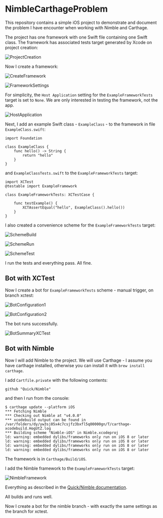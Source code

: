 # NimbleCarthageProblem

This repository contains a simple iOS project to demonstrate and document the problem I have encounter when
working with Nimble and Carthage.

The project has one framework with one Swift file containing one Swift class. The framework has associated tests target
generated by Xcode on project creation:

![ProjectCreation](images/ProjectCreation.png)

Now I create a framework:

![CreateFramework](images/CreateFramework.png)


![FrameworkSettings](images/FrameworkSettings.png)

For simplicity, the `Host Application` setting for the `ExampleFrameworkTests` target is set to `None`. We are only
interested in testing the framework, not the app.

![HostApplication](images/HostApplication.png)

Next, I add an example Swift class - `ExampleClass` - to the framework in file `ExampleClass.swift`:

    import Foundation
    
    class ExampleClass {
        func hello() -> String {
            return "hello"
        }
    }

and `ExampleClassTests.swift` to the `ExampleFrameworkTests` target:

    import XCTest
    @testable import ExampleFramework
    
    class ExampleFrameworkTests: XCTestCase {
        
        func testExample() {
            XCTAssertEqual("hello", ExampleClass().hello())
        }
    }

    
I also created a convenience scheme for the `ExampleFrameworkTests` target:

![SchemeBuild](images/SchemeBuild.png)

![SchemeRun](images/SchemeRun.png)

![SchemeTest](images/SchemeTest.png)

I run the tests and everything pass. All fine.

## Bot with XCTest

Now I create a bot for `ExampleFrameworkTests` scheme - manual trigger, on branch xctest:

![BotConfiguration1](images/BotConfiguration1.png)

![BotConfiguration2](images/BotConfiguration2.png)

The bot runs successfully.

![BotSummaryXCTest](images/BotSummaryXCTest.png)

## Bot with Nimble

Now I will add Nimble to the project. We will use Carthage - I assume you have carthage installed, otherwise you can
install it with `brew install carthage`.

I add `Cartfile.private` with the following contents:

    github "Quick/Nimble"

and then I run from the console:

    $ carthage update --platform iOS
    *** Fetching Nimble
    *** Checking out Nimble at "v4.0.0"
    *** xcodebuild output can be found in /var/folders/dy/yw3sj05x4c7csjfz3bxfl5q00000gn/T/carthage-xcodebuild.HogUtZ.log
    *** Building scheme "Nimble-iOS" in Nimble.xcodeproj
    ld: warning: embedded dylibs/frameworks only run on iOS 8 or later
    ld: warning: embedded dylibs/frameworks only run on iOS 8 or later
    ld: warning: embedded dylibs/frameworks only run on iOS 8 or later
    ld: warning: embedded dylibs/frameworks only run on iOS 8 or later

The framework is in `Carthage/Build/iOS`.

I add the Nimble framework to the `ExampleFrameworkTests` target:

![NimbleFramework](images/Nimble.png)

Everything as described in the [Quick/Nimble documentation](https://github.com/Quick/Quick/blob/master/Documentation/en-us/InstallingQuick.md#carthage).

All builds and runs well.

Now I create a bot for the nimble branch - with exactly the same settings as the branch for xctest.


